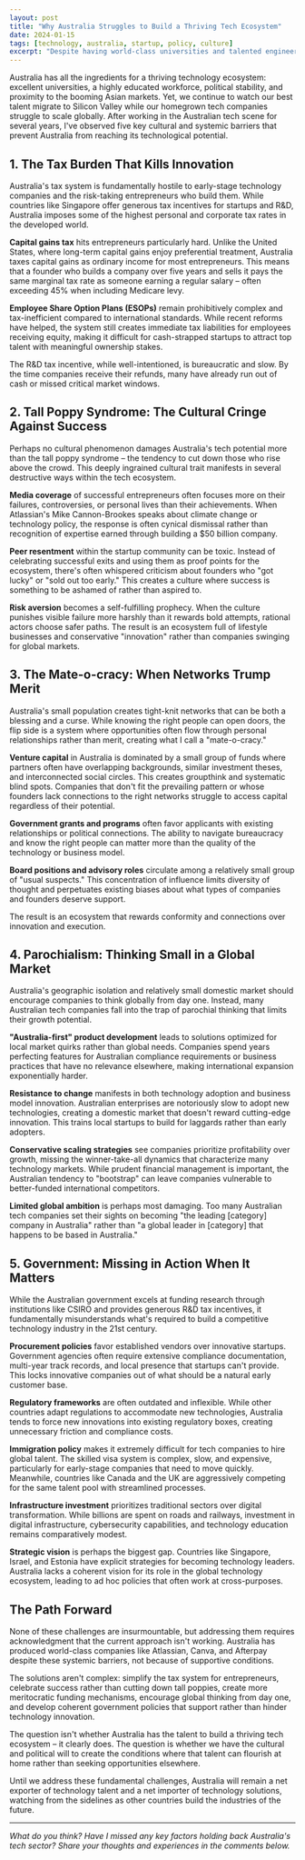 ```yaml
---
layout: post
title: "Why Australia Struggles to Build a Thriving Tech Ecosystem"
date: 2024-01-15
tags: [technology, australia, startup, policy, culture]
excerpt: "Despite having world-class universities and talented engineers, Australia continues to lag behind in building a vibrant technology sector. Here's why the Lucky Country isn't so lucky when it comes to tech innovation."
---
```


Australia has all the ingredients for a thriving technology ecosystem: excellent universities, a highly educated workforce, political stability, and proximity to the booming Asian markets. Yet, we continue to watch our best talent migrate to Silicon Valley while our homegrown tech companies struggle to scale globally. After working in the Australian tech scene for several years, I've observed five key cultural and systemic barriers that prevent Australia from reaching its technological potential.

## 1. The Tax Burden That Kills Innovation

Australia's tax system is fundamentally hostile to early-stage technology companies and the risk-taking entrepreneurs who build them. While countries like Singapore offer generous tax incentives for startups and R&D, Australia imposes some of the highest personal and corporate tax rates in the developed world.

**Capital gains tax** hits entrepreneurs particularly hard. Unlike the United States, where long-term capital gains enjoy preferential treatment, Australia taxes capital gains as ordinary income for most entrepreneurs. This means that a founder who builds a company over five years and sells it pays the same marginal tax rate as someone earning a regular salary – often exceeding 45% when including Medicare levy.

**Employee Share Option Plans (ESOPs)** remain prohibitively complex and tax-inefficient compared to international standards. While recent reforms have helped, the system still creates immediate tax liabilities for employees receiving equity, making it difficult for cash-strapped startups to attract top talent with meaningful ownership stakes.

The R&D tax incentive, while well-intentioned, is bureaucratic and slow. By the time companies receive their refunds, many have already run out of cash or missed critical market windows.

## 2. Tall Poppy Syndrome: The Cultural Cringe Against Success

Perhaps no cultural phenomenon damages Australia's tech potential more than the tall poppy syndrome – the tendency to cut down those who rise above the crowd. This deeply ingrained cultural trait manifests in several destructive ways within the tech ecosystem.

**Media coverage** of successful entrepreneurs often focuses more on their failures, controversies, or personal lives than their achievements. When Atlassian's Mike Cannon-Brookes speaks about climate change or technology policy, the response is often cynical dismissal rather than recognition of expertise earned through building a $50 billion company.

**Peer resentment** within the startup community can be toxic. Instead of celebrating successful exits and using them as proof points for the ecosystem, there's often whispered criticism about founders who "got lucky" or "sold out too early." This creates a culture where success is something to be ashamed of rather than aspired to.

**Risk aversion** becomes a self-fulfilling prophecy. When the culture punishes visible failure more harshly than it rewards bold attempts, rational actors choose safer paths. The result is an ecosystem full of lifestyle businesses and conservative "innovation" rather than companies swinging for global markets.

## 3. The Mate-o-cracy: When Networks Trump Merit

Australia's small population creates tight-knit networks that can be both a blessing and a curse. While knowing the right people can open doors, the flip side is a system where opportunities often flow through personal relationships rather than merit, creating what I call a "mate-o-cracy."

**Venture capital** in Australia is dominated by a small group of funds where partners often have overlapping backgrounds, similar investment theses, and interconnected social circles. This creates groupthink and systematic blind spots. Companies that don't fit the prevailing pattern or whose founders lack connections to the right networks struggle to access capital regardless of their potential.

**Government grants and programs** often favor applicants with existing relationships or political connections. The ability to navigate bureaucracy and know the right people can matter more than the quality of the technology or business model.

**Board positions and advisory roles** circulate among a relatively small group of "usual suspects." This concentration of influence limits diversity of thought and perpetuates existing biases about what types of companies and founders deserve support.

The result is an ecosystem that rewards conformity and connections over innovation and execution.

## 4. Parochialism: Thinking Small in a Global Market

Australia's geographic isolation and relatively small domestic market should encourage companies to think globally from day one. Instead, many Australian tech companies fall into the trap of parochial thinking that limits their growth potential.

**"Australia-first" product development** leads to solutions optimized for local market quirks rather than global needs. Companies spend years perfecting features for Australian compliance requirements or business practices that have no relevance elsewhere, making international expansion exponentially harder.

**Resistance to change** manifests in both technology adoption and business model innovation. Australian enterprises are notoriously slow to adopt new technologies, creating a domestic market that doesn't reward cutting-edge innovation. This trains local startups to build for laggards rather than early adopters.

**Conservative scaling strategies** see companies prioritize profitability over growth, missing the winner-take-all dynamics that characterize many technology markets. While prudent financial management is important, the Australian tendency to "bootstrap" can leave companies vulnerable to better-funded international competitors.

**Limited global ambition** is perhaps most damaging. Too many Australian tech companies set their sights on becoming "the leading [category] company in Australia" rather than "a global leader in [category] that happens to be based in Australia."

## 5. Government: Missing in Action When It Matters

While the Australian government excels at funding research through institutions like CSIRO and provides generous R&D tax incentives, it fundamentally misunderstands what's required to build a competitive technology industry in the 21st century.

**Procurement policies** favor established vendors over innovative startups. Government agencies often require extensive compliance documentation, multi-year track records, and local presence that startups can't provide. This locks innovative companies out of what should be a natural early customer base.

**Regulatory frameworks** are often outdated and inflexible. While other countries adapt regulations to accommodate new technologies, Australia tends to force new innovations into existing regulatory boxes, creating unnecessary friction and compliance costs.

**Immigration policy** makes it extremely difficult for tech companies to hire global talent. The skilled visa system is complex, slow, and expensive, particularly for early-stage companies that need to move quickly. Meanwhile, countries like Canada and the UK are aggressively competing for the same talent pool with streamlined processes.

**Infrastructure investment** prioritizes traditional sectors over digital transformation. While billions are spent on roads and railways, investment in digital infrastructure, cybersecurity capabilities, and technology education remains comparatively modest.

**Strategic vision** is perhaps the biggest gap. Countries like Singapore, Israel, and Estonia have explicit strategies for becoming technology leaders. Australia lacks a coherent vision for its role in the global technology ecosystem, leading to ad hoc policies that often work at cross-purposes.

## The Path Forward

None of these challenges are insurmountable, but addressing them requires acknowledgment that the current approach isn't working. Australia has produced world-class companies like Atlassian, Canva, and Afterpay despite these systemic barriers, not because of supportive conditions.

The solutions aren't complex: simplify the tax system for entrepreneurs, celebrate success rather than cutting down tall poppies, create more meritocratic funding mechanisms, encourage global thinking from day one, and develop coherent government policies that support rather than hinder technology innovation.

The question isn't whether Australia has the talent to build a thriving tech ecosystem – it clearly does. The question is whether we have the cultural and political will to create the conditions where that talent can flourish at home rather than seeking opportunities elsewhere.

Until we address these fundamental challenges, Australia will remain a net exporter of technology talent and a net importer of technology solutions, watching from the sidelines as other countries build the industries of the future.

---

*What do you think? Have I missed any key factors holding back Australia's tech sector? Share your thoughts and experiences in the comments below.* 